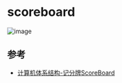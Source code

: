 
# scoreboard

![image](https://raw.githubusercontent.com/luzhixing12345/archlab/main/img/homework4.jpg)

## 参考

- [计算机体系结构-记分牌ScoreBoard](https://zhuanlan.zhihu.com/p/496078836)
